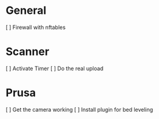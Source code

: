 # General
[ ] Firewall with nftables

# Scanner
[ ] Activate Timer
[ ] Do the real upload

# Prusa
[ ] Get the camera working
[ ] Install plugin for bed leveling